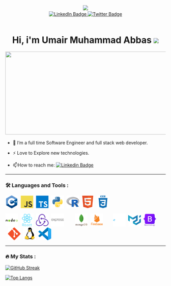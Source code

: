 <div id="header" align="center">
  <img src="https://raw.githubusercontent.com/TheDudeThatCode/TheDudeThatCode/master/Assets/Developer.gif" width="100"/>
  <div id="badges">
  <a href="https://www.linkedin.com/in/umair-abbas-a43503121/">
    <img src="https://img.shields.io/badge/LinkedIn-blue?style=for-the-badge&logo=linkedin&logoColor=white" alt="LinkedIn Badge"/>
  </a>
  <a href="your-twitter-URL">
    <img src="https://img.shields.io/badge/Twitter-blue?style=for-the-badge&logo=twitter&logoColor=white" alt="Twitter Badge"/>
  </a>
</div>
<img src="https://komarev.com/ghpvc/?username=umairabbasDev&style=flat-square&color=blue" alt=""/>
<h1>
  Hi, i'm Umair Muhammad Abbas
  <img src="https://media.giphy.com/media/hvRJCLFzcasrR4ia7z/giphy.gif" width="30px"/>
</h1>
</div>

<div align="center">
  <img src="https://i.pinimg.com/originals/2f/f4/28/2ff428006f3ade5f10beac69372062ab.gif" width="700" height="260"/> 
  <!--<img src="https://camo.githubusercontent.com/5ddf73ad3a205111cf8c686f687fc216c2946a75005718c8da5b837ad9de78c9/68747470733a2f2f7468756d62732e6766796361742e636f6d2f4576696c4e657874446576696c666973682d736d616c6c2e676966" width="800" height="350"/>-->
</div>

- :telescope: I’m a full time Software Engineer and full stack web developer.
- :zap: Love to Explore new technologies.

- :mailbox:How to reach me: [![Linkedin Badge](https://img.shields.io/badge/-umair-blue?style=flat&logo=Linkedin&logoColor=white)](https://www.linkedin.com/in/umair-abbas-a43503121)
---

### :hammer_and_wrench: Languages and Tools :
<div>
  <img src="https://github.com/devicons/devicon/blob/master/icons/cplusplus/cplusplus-original.svg" title="C++" alt="C++" width="40" height="40"/>&nbsp;
  <img src="https://github.com/devicons/devicon/blob/master/icons/javascript/javascript-original.svg" title="JavaScript" alt="JavaScript" width="40" height="40"/>&nbsp;
  <img src="https://github.com/devicons/devicon/blob/master/icons/typescript/typescript-original.svg" title="typescript"  alt="typescript" width="40" height="40"/>&nbsp;
  <img src="https://github.com/devicons/devicon/blob/master/icons/python/python-original.svg" title="python"  alt="python" width="40" height="40"/>&nbsp;
  <img src="https://github.com/devicons/devicon/blob/master/icons/r/r-original.svg" title="R" alt="R" width="40" height="40"/>&nbsp;
  <img src="https://github.com/devicons/devicon/blob/master/icons/html5/html5-original.svg" title="HTML5" alt="HTML" width="40" height="40"/>&nbsp;
  <img src="https://github.com/devicons/devicon/blob/master/icons/css3/css3-plain-wordmark.svg"  title="CSS3" alt="CSS" width="40" height="40"/>&nbsp;
  
  
  <img src="https://github.com/devicons/devicon/blob/master/icons/nodejs/nodejs-original-wordmark.svg" title="NodeJS" alt="NodeJS" width="40" height="40"/>&nbsp;
  <img src="https://github.com/devicons/devicon/blob/master/icons/react/react-original-wordmark.svg" title="React" alt="React" width="40" height="40"/>&nbsp;
  <img src="https://github.com/devicons/devicon/blob/master/icons/redux/redux-original.svg" title="Redux" alt="Redux " width="40" height="40"/>&nbsp;
  <img src="https://github.com/devicons/devicon/blob/master/icons/express/express-original-wordmark.svg" title="Epress" alt="Express" width="40" height="40"/> &nbsp; &nbsp; &nbsp; &nbsp;
  <img src="https://github.com/devicons/devicon/blob/master/icons/mongodb/mongodb-original-wordmark.svg" title="mongoDB" alt="mongodb" width="40" height="40"/>&nbsp;
  <img src="https://github.com/devicons/devicon/blob/master/icons/firebase/firebase-plain-wordmark.svg" title="Firebase" alt="Firebase" width="40" height="40"/>&nbsp; &nbsp; &nbsp; &nbsp;
  <img src="https://github.com/devicons/devicon/blob/master/icons/tailwindcss/tailwindcss-original-wordmark.svg" title="Tailwind css" alt="Tailwind css" width="40" height="40"/>&nbsp;
  <img src="https://github.com/devicons/devicon/blob/master/icons/materialui/materialui-original.svg" title="Material UI" alt="Material UI" width="40" height="40"/>&nbsp;
  <img src="https://github.com/devicons/devicon/blob/master/icons/bootstrap/bootstrap-original-wordmark.svg" title="Material UI" alt="Material UI" width="40" height="40"/> &nbsp; &nbsp; &nbsp; &nbsp;
  <img src="https://github.com/devicons/devicon/blob/master/icons/git/git-original.svg"  title="git" alt="git" width="40" height="40"/>&nbsp;
  <img src="https://github.com/devicons/devicon/blob/master/icons/linux/linux-original.svg"  title="linux" alt="linux" width="40" height="40"/>&nbsp;
  <img src="https://github.com/devicons/devicon/blob/master/icons/vscode/vscode-original.svg"  title="VS Code" alt="vscode" width="40" height="40"/>
</div>

---

###  :fire: My Stats :
[![GitHub Streak](https://github-readme-streak-stats.herokuapp.com?user=umairabbasDev&theme=dark&border_radius=4.3&date_format=M%20j%5B%2C%20Y%5D&mode=weekly)](https://git.io/streak-stats)

[![Top Langs](https://github-readme-stats.vercel.app/api/top-langs/?username=umairabbasDev&layout=compact&theme=vision-friendly-dark)](https://github.com/anuraghazra/github-readme-stats)
